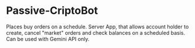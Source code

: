 # Passive-CriptoBot
Places buy orders on a schedule.
Server App, that allows account holder to create, cancel "market" orders and check balances on a scheduled basis. Can be used with Gemini API only.





